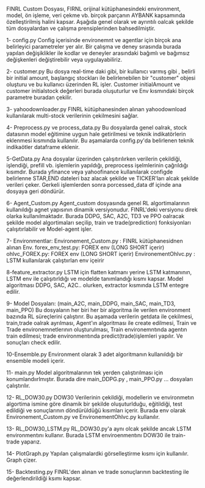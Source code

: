 FINRL Custom Dosyası, FIRNL orijinal kütüphanesindeki environment, model, ön işleme, veri çekme vb. birçok parçanın AYBANK kapsamında özelleştirilmiş halini kapsar.
Aşağıda genel olarak ve ayrıntılı oalcak şekilde tüm dosyalardan ve çalışma prensiplerinden bahsedilmiştir.

1- config.py
Config içerisinde environemnt ve agentlar için birçok ana belirleyici parametreler yer alır. Bir çalışma ve deney sırasında burada yapılan değişiklikler ile kodlar ve deneyler arasındaki bağımlı ve bağımsız değişkenleri değiştirebilir veya uygulayabiliriz.

2- customer.py 
Bu dosya real-time daki gibi, bir kullanıcı varmış gibi , belirli bir initial amount, başlangıç stockları ile belirlenebilen bir "customer" objesi oluşturu ve bu kullanıcı üzerinden RL işler.
Customer initialAmount ve customer initialstock değerleri burada oluşuturlur ve Env kısmındaki birçok parametre buradan çekilir.

3- yahoodownloader.py
FINRL kütüphanesinden alınan yahoodownload kullanılarak multi-stock verilerinin çekilmesini sağlar.

4- Preprocess.py ve process_data.py
Bu dosyalarda genel oalrak, stock datasının model eğitimine uygun hale getirilmesi ve teknik indikatörlerin eklenmesi kısmında kullanılır. Bu aşamalarda config.py'da belirlenen teknik indikaötler dataframe eklenir.

5-GetData.py 
Ana dosyalar üzerinden çalışıtırılırken verilerin çekildiği, işlendiği, prefill vb. işlemlerin yapıldığı, preprocess işelmlerinin çağrıldığı kısımdır. Burada yfinance veya yahoofinance kullanılarak configde belirlenne STAR,END dateleri baz alacak şekilde ve TICKER'ları alcak şekilde verileri çeker. Gerkeli işlemlerden sonra porcessed_data df içinde ana dosyaya geri döndürür.


6- Agent_Custom.py
Agent_custom dosyasında genel RL algortimalarının kullanıldığı agnet yapısının dinamik versiyonudur. FINRL'deki versiyonu direk olarka kullanılmaktadır. Burada DDPG, SAC, A2C, TD3 ve PPO oalracak şekilde model algortimaları seçilip, train ve trade(prediction) fonksiyonları çalışıtırlabilir ve Model-agent işler.

7- Environmentlar:
Environement_Custom.py : FINRL kütüphanesidnen alınan Env. 
forex_env_test.py:  FOREX env (LONG SHORT içerir)
ohlvc_FOREX.py:  FOREX env (LONG SHORT içerir)
EnvironementOhlvc.py : LSTM kullanılarak çalıştıırlan env içeirir

8-feature_extractor.py
LSTM için flatten katmanı yerine LSTM katmanının, LSTM env ile çalışıtırldığı ve modelde tanımlandığı kısmı kapsar. Model algoritması DDPG, SAC, A2C.. olurken, extractor kısmında LSTM entegre edilir.

9- Model Dosyaları: (main_A2C, main_DDPG, main_SAC, main_TD3, main_PPO)
Bu dosyaların her biri her bir algoritma ile verilen environment bazında RL süreçlerini çalıştırır. 
Bu aşamada verilerin getdata ile çekilmesi, train,trade oalrak ayrılması, Agent'ın algoritması ile create edilmesi, Train ve Trade environemnetlerının oluşturulması, Train environemntında agentın train edilmesi; trade environmentında predict(trade)işlemleri yapılır. Ve sonuçları check edilir.

10-Ensemble.py 
Environment olarak 3 adet algoritmanın kullanıldığı bir ensemble modeli içerir.


11- main.py 
Model algoritmalarının tek yerden çalıştırılması için konumlandıırlmıştır. Burada dire main_DDPG.py , main_PPO.py ... dosyaları çalıştırılır.

12- RL_DOW30.py
DOW30 Verilerinin çekildiği, modellerin ve environmetın algortima ismine göre dinamik bir şekilde oluşuturlduğu, eğitildiği, test edildiği ve sonuçlarının döndürüldüğü kısımları içerir.
Burada env olarak Environement_Custom.py ve EnvironementOhlvc.py  kullanılır.

13- RL_DOW30_LSTM.py
RL_DOW30.py'a aynı olcak şekilde ancak LSTM environmentını kullanır. Burada LSTM enviroenmentını DOW30 ile train-trade yaparız.

14- PlotGraph.py
Yapılan çalışmalardki görselleştirme kısmı için kullanılır. Graph çizer.

15- Backtesting.py
FINRL'den alınan ve trade sonuçlarının backtesting ile değerlendirildiği ksımı kapsar.
